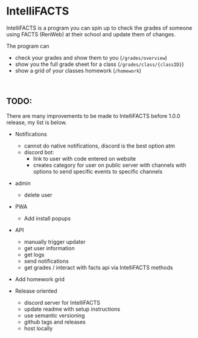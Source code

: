 # IntelliFACTS
IntelliFACTS is a program you can spin up to check the grades of someone using FACTS (RenWeb) at their school and update them of changes.

The program can
* check your grades and show them to you (`/grades/overview`)
* show you the full grade sheet for a class (`/grades/class/{classID}`)
* show a grid of your classes homework (`/homework`)

<br />

## TODO:

There are many improvements to be made to IntelliFACTS before 1.0.0 release, my list is below.

* Notifications
  * cannot do native notifications, discord is the best option atm
  * discord bot:
      * link to user with code entered on website
      * creates category for user on public server with channels with options to send specific events to specific channels

* admin
  * delete user

* PWA
  * Add install popups

* API
  * manually trigger updater
  * get user information
  * get logs
  * send notifications
  * get grades / interact with facts api via IntelliFACTS methods

* Add homework grid

* Release oriented
  * discord server for IntelliFACTS
  * update readme with setup instructions
  * use semantic versioning
  * github tags and releases
  * host locally